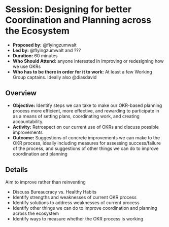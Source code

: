 # Session: Designing for better Coordination and Planning across the Ecosystem

- **Proposed by:** @flyingzumwalt
- **Led by:** @flyingzumwalt and ???   
- **Duration:** 60 minutes
- **Who Should Attend:** anyone interested in improving or redesigning how we use OKRs
- **Who has to be there in order for it to work:** At least a few Working Group captains. Ideally also @diasdavid


## Overview

- **Objective:** Identify steps we can take to make our OKR-based planning process more efficient, more effective, and rewarding to participate in as a means of setting plans, coordinating work, and creating accountability.
- **Activity:** Retrospect on our current use of OKRs and discuss possible improvements
- **Outcome:** Suggestions of concrete improvements we can make to the OKR process, ideally including measures for assessing success/failure of the process, and suggestions of other things we can do to improve coordination and planning

## Details
Aim to improve rather than reinventing

- Discuss Bureaucracy vs. Healthy Habits
- Identify strengths and weaknesses of current OKR process
- Identify solutions to address weaknesses of current process
- Identify other things we can do to improve coordination and planning across the ecosystem
- Identify ways to measure whether the OKR process is working
